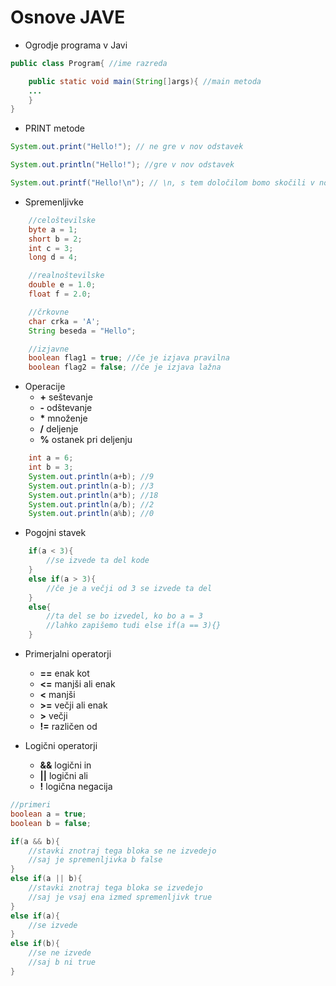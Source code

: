 # Osnove JAVE

* Ogrodje programa v Javi

```java
public class Program{ //ime razreda

    public static void main(String[]args){ //main metoda
    ...
    }
}
```

* PRINT metode
```java
System.out.print("Hello!"); // ne gre v nov odstavek

System.out.println("Hello!"); //gre v nov odstavek

System.out.printf("Hello!\n"); // \n, s tem določilom bomo skočili v novo vrstico
```
* Spremenljivke
    
```java
    //celoštevilske
    byte a = 1;
    short b = 2;
    int c = 3;
    long d = 4;

    //realnoštevilske
    double e = 1.0;
    float f = 2.0;

    //črkovne
    char crka = 'A';
    String beseda = "Hello";

    //izjavne
    boolean flag1 = true; //če je izjava pravilna
    boolean flag2 = false; //če je izjava lažna
```
* Operacije
    * __+__ seštevanje
    * __-__ odštevanje
    * __*__ množenje
    * __/__ deljenje
    * __%__ ostanek pri deljenju
```java
    int a = 6;
    int b = 3;
    System.out.println(a+b); //9
    System.out.println(a-b); //3
    System.out.println(a*b); //18
    System.out.println(a/b); //2
    System.out.println(a%b); //0
```

* Pogojni stavek

```java
    if(a < 3){
        //se izvede ta del kode
    }
    else if(a > 3){
        //če je a večji od 3 se izvede ta del
    }
    else{
        //ta del se bo izvedel, ko bo a = 3
        //lahko zapišemo tudi else if(a == 3){}
    }
```
* Primerjalni operatorji
    * __==__ enak kot
    * __<=__ manjši ali enak
    * __<__ manjši
    * __>=__ večji ali enak
    * __>__ večji
    * __!=__ različen od

* Logični operatorji

    * __&&__ logični in
    * __||__ logični ali
    * __!__ logična negacija

```java
//primeri
boolean a = true;
boolean b = false;

if(a && b){
    //stavki znotraj tega bloka se ne izvedejo
    //saj je spremenljivka b false
}
else if(a || b){
    //stavki znotraj tega bloka se izvedejo
    //saj je vsaj ena izmed spremenljivk true
}
else if(a){
    //se izvede
}
else if(b){
    //se ne izvede
    //saj b ni true
}
```

